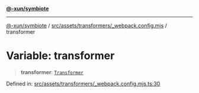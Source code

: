 [**@-xun/symbiote**](../../../../../README.md)

***

[@-xun/symbiote](../../../../../README.md) / [src/assets/transformers/\_webpack.config.mjs](../README.md) / transformer

# Variable: transformer

> **transformer**: [`Transformer`](../../../type-aliases/Transformer.md)

Defined in: [src/assets/transformers/\_webpack.config.mjs.ts:30](https://github.com/Xunnamius/symbiote/blob/50bd26ba580f69a990fc1f7bdf0f09da69c3cfeb/src/assets/transformers/_webpack.config.mjs.ts#L30)
